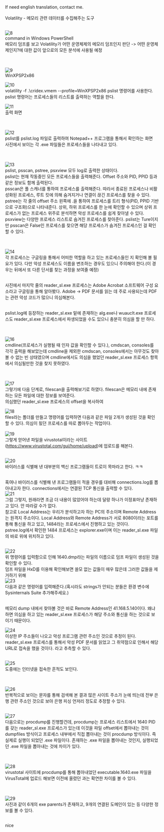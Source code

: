 If need english translation, contact me.<br><br> 
  Volatility - 메모리 관련 데이터를 수집해주는 도구<br><br>
  
![8](https://github.com/user-attachments/assets/bb1d2aa7-b74f-4ae9-a7a0-a6d03788940d)<br>
command in Windows PowerShell<br>
메모리 덤프를 보고 Volatility가 어떤 운영체제의 메모리 덤프인지 판단 -> 어떤 운영체제인지?에 대한 값이 앞으로의 모든 분석에 사용될 예정<br><br><br>


![9](https://github.com/user-attachments/assets/c22f94c7-5e3e-404a-b816-fe62f02e9c8f)<br>
WinXPSP2x86


![10](https://github.com/user-attachments/assets/6c62d416-6502-4313-8c5e-9029832c08ab)<br>
volatility -f .\cridex.vmem --profile=WinXPSP2x86 pslist 명령어를 사용한다.<br>
pslist 명령어는 프로세스들의 리스트를 출력하는 역할을 한다.<br>

![11](https://github.com/user-attachments/assets/8c30e806-9904-4380-8f2f-68166c95eaf2)<br>
출력 화면<br><br><br>

![12](https://github.com/user-attachments/assets/bf3d32a9-46ef-47de-9543-3cb52762dd83)<br>
pslist를 pslist.log 파일로 출력하여 Notepad++ 프로그램을 통해서 확인하는 화면<br>
사진에서 보이는 각 .exe 파일들은 프로세스들을 나타내고 있다.<br><br><br>

![13](https://github.com/user-attachments/assets/65baed9a-bfdc-4523-975b-1d668a0b718a)<br>
pslist, psscan, pstree, psxview 모두 log로 출력한 상태이다.<br>
pslist는 현재 작동중인 모든 프로세스들을 출력해준다. Offset 주소와 PID, PPID 등과 같은 정보도 함께 출력된다.<br>
psscan은 풀 스캐너를 통하여 프로세스를 출력해준다. 따라서 종료된 프로세스나 비활성화된 프로세스, 루트 킷에 의해 숨겨지거나 연결이 끊긴 프로세스를 찾을 수 있다.<br>
pstree는 각 줄의 offset 주소 왼쪽에 .을 통하여 프로세스를 트리 형식(PID, PPID 기반으로 구조화)으로 나타내준다. 상위, 하위 프로세스를 한 눈에 확인할 수 있으며 상위 프로세스가 없는 프로세스 위주로 분석하면 악성 프로세스를 쉽게 찾아낼 수 있다.<br>
psxview는 다양한 프로세스 리스트로 숨겨진 프로세스를 찾아준다. pslist는 Ture이지만 psscan은 False인 프로세스를 찾으면 해당 프로세스가 숨겨진 프로세스인 걸 확인할 수 있다.<br><br><br>


![14](https://github.com/user-attachments/assets/d019d9ff-75c4-44f7-bd7b-4ad70276c5c8)<br>
각 프로세스는 구글링을 통해서 어떠한 역할을 하고 있는 프로세스들인 지 확인해 볼 필요가 있다. 다만 악성 프로세스도 이름을 변조하는 경우도 있으니 주의해야 한다.(이 경우는 뒤에서 또 다른 단서를 찾는 과정을 보여줄 예정)<br><br>

사진에서 마지막 줄의 reader_sl.exe 프로세스는 Adobe Acrobat 소프트웨어 구성 요소라고 구글링을 통해 알아봤다. Adobe -> PDF 문서를 읽는 데 주로 사용되는데 PDF는 관련 악성 코드가 많으니 의심해본다.<br><br>

pslist.log에 등장하는 reader_sl.exe 밑에 존재하는 alg.exe나 wuauclt.exe 프로세스도 reader_sl.exe 프로세스에서 파생되었을 수도 있으니 충분히 의심을 할 만 하다.<br><br><br>


![16](https://github.com/user-attachments/assets/f046543e-c607-41ff-8a20-0f7311cf9ec6)<br>
cmdline(프로세스가 실행될 때 인자 값을 확인할 수 있다.), cmdscan, consoles를 각각 출력을 해보았는데 cmdline을 제외한 cmdscan, consoles에서는 아무것도 찾아볼 수 없는 빈 상태였으며 cmdline에서도 의심을 했었던 reader_sl.exe 프로세스 항목에서 의심될만한 것을 찾지 못하였다.<br><br><br>

![17](https://github.com/user-attachments/assets/3a5b48a0-7774-4a49-8353-434e0cb154dd)<br>
그렇기에 다음 단계로, filescan을 출력해보기로 하였다. filescan은 메모리 내에 존재하는 모든 파일에 대한 정보를 보여준다.<br>
의심했던 reader_sl.exe 프로세스의 offset을 복사하여<br>

![18](https://github.com/user-attachments/assets/110ccbe6-ee1e-4d8a-b69c-7433148d05b1)<br>
files라는 폴더를 만들고 명령어를 입력하면 다음과 같은 파일 2개가 생성된 것을 확인할 수 있다. 의심이 됬던 프로세스를 따로 뽑아두는 작업이다.<br><br>
![19](https://github.com/user-attachments/assets/85dcea9c-cc63-4ecd-ae6d-3375e439bdd0)<br>
그렇게 얻어낸 파일을 virustotal이라는 사이트(https://www.virustotal.com/gui/home/upload)에 업로드를 해본다.<br><br>

![20](https://github.com/user-attachments/assets/466fd6a2-53ed-43c2-86e2-0613464e4e5f)<br>
바이러스를 식별해 낸 대부분의 백신 프로그램들이 트로이 목마라고 한다. ㅋㅋ<br><br>

혹여나 바이러스를 식별해 낸 프로그램들이 적을 경우를 대비해 connections.log를 뽑아내고자 한다. connections에서는 연결된 TCP 통신을 출력할 수 있다.<br>
![21](https://github.com/user-attachments/assets/7a7c2833-077a-4fef-9c3c-a42ba82b99e4)<br>
그럼 그렇지, 원래라면 조금 더 내용이 많았어야 하는데 달랑 하나가 이정표마냥 존재하고 있다. 안 따라갈 수가 없다.<br>
참고로 Local Address는 우리가 분석하고자 하는 PC의 주소이며 Remote Address는 원격지 주소이다. Local Address와 Remote Address가 서로 8080이라는 포트를 통해 통신을 하고 있고, 1484라는 프로세스에서 진행하고 있는 것이다.<br>
pstree.log에서 확인한 1484 프로세스는 explorer.exe이며 이는 reader_sl.exe 파일의 바로 위에 위치하고 있다.<br><br>

![22](https://github.com/user-attachments/assets/0c5079a8-5ea0-468f-89e8-a5373b7c814a)<br>
위 명령어를 입력함으로 인해 1640.dmp라는 파일의 이름으로 덤프 파일이 생성된 것을 확인할 수 있다.<br>
덤프 파일을 HxD를 이용해 확인해보면 쓸모 없는 값들이 매우 많은데 그러한 값들을 제거하기 위해<br>
![23](https://github.com/user-attachments/assets/65b92081-dd1f-4ea2-a553-f5fb022aa73d)<br>
다음과 같은 명령어를 입력해준다.(혹시라도 strings가 안되는 분들은 환경 변수에 Sysinternals Suite 추가해주세요.) <br><br>

메모리 dump 내에서 찾아볼 것은 바로 Remote Address인 41.168.5.140이다. 왜냐하면 의심을 하고 있는 reader_sl.exe 프로세스가 해당 주소와 통신을 하는 것으로 보이기 때문이다.<br>

![24](https://github.com/user-attachments/assets/255678d7-e1fc-474c-99c5-fde619f9196d)<br>
이상한 IP 주소들이 나오고 악성 프로그램 관련 주소인 것으로 추정이 된다.<br>
reader_sl.exe 프로세스를 통해서 악성 PDF 문서를 읽었고 그 취약점으로 인해서 해당 URL로 접속을 했을 것이다. 라고 추측할 수 있다.<br><br>

![25](https://github.com/user-attachments/assets/080ad6ec-af51-4bb3-b651-2858fe1df924)<br>
도중에는 인터넷을 접속한 흔적도 보인다.<br><br><br>

![26](https://github.com/user-attachments/assets/d4905627-79ce-464c-b8b8-246d84329f0e)<br>
반복적으로 보이는 문자를 통해 검색해 본 결과 많은 사이트 주소가 눈에 띄는데 전부 은행 관련 주소인 것으로 보아 은행 피싱 언저리 정도로 추정할 수 있다.<br><br>

![27](https://github.com/user-attachments/assets/077bf590-5830-4d0c-b1db-77a69db96e9f)<br>
다음으로는 procdump를 진행할건데, procdump는 프로세스 리스트에서 1640 PID를 갖는 reader_sl.exe 프로세스가 있는데 이것을 파일 offset에서 뽑아내는 것이 dumpfiles 방식이고 프로세스 내부에서 직접 뽑아내는 것이 procdump 방식이다. 즉 실제로 실행이 되었던 .exe 파일이다. 존재하는 .exe 파일을 뽑아내는 것인지, 실행되었던 .exe 파일을 뽑아내는 것에 차이가 있다.<br><br><br>

![28](https://github.com/user-attachments/assets/70dcc2da-75ce-444a-b237-2ac22c6e642f)<br>
virustotal 사이트에 procdump를 통해 뽑아내었던 executable.1640.exe 파일을 VirusTotal에 업로드 해보면 이전에 올렸던 과는 확연한 차이를 볼 수 있다.<br><br><br>

![29](https://github.com/user-attachments/assets/328f8aee-7d9b-4911-b806-e8cb832ec203)<br>
사진과 같이 6개의 exe parents가 존재하고, 9개의 연결된 도메인이 있는 등 다양한 정보를 볼 수 있다.<br><br>

nice


